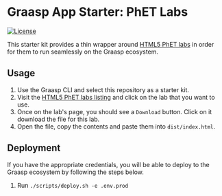 # Graasp App Starter: PhET Labs

[![License](https://img.shields.io/badge/license-MIT-blue.svg)](LICENSE)

This starter kit provides a thin wrapper around [HTML5 PhET labs](https://phet.colorado.edu/en/simulations/category/html/index) in order for them to run seamlessly on the Graasp ecosystem.

## Usage

1. Use the Graasp CLI and select this repository as a starter kit.
2. Visit the [HTML5 PhET labs listing](https://phet.colorado.edu/en/simulations/category/html/index)
and click on the lab that you want to use.
3. Once on the lab's page, you should see a `Download` button. Click on it download the file for this lab.
4. Open the file, copy the contents and paste them into `dist/index.html`.

## Deployment

If you have the appropriate credentials, you will be able to deploy to the Graasp ecosystem
by following the steps below.

1. Run `./scripts/deploy.sh -e .env.prod`
